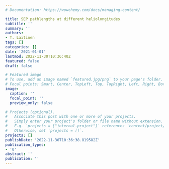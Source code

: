 ```yaml
---
# Documentation: https://wowchemy.com/docs/managing-content/

title: SEP pathlengths at different heliolongitudes
subtitle: ''
summary: ''
authors:
- T. Laitinen
tags: []
categories: []
date: '2021-01-01'
lastmod: 2022-11-30T10:36:40Z
featured: false
draft: false

# Featured image
# To use, add an image named `featured.jpg/png` to your page's folder.
# Focal points: Smart, Center, TopLeft, Top, TopRight, Left, Right, BottomLeft, Bottom, BottomRight.
image:
  caption: ''
  focal_point: ''
  preview_only: false

# Projects (optional).
#   Associate this post with one or more of your projects.
#   Simply enter your project's folder or file name without extension.
#   E.g. `projects = ["internal-project"]` references `content/project/deep-learning/index.md`.
#   Otherwise, set `projects = []`.
projects: []
publishDate: '2022-11-30T10:36:38.819582Z'
publication_types:
- '0'
abstract: ''
publication: ''
---
```

